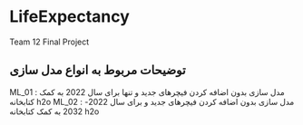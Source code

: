 # LifeExpectancy

Team 12 Final Project

## توضیحات مربوط به انواع مدل سازی

ML_01 : مدل سازی بدون اضافه کردن فیچرهای جدید و تنها برای سال 2022 به کمک کتابخانه h2o
ML_02 : مدل سازی بدون اضافه کردن فیچرهای جدید و برای سال 2022-2032 به کمک کتابخانه h2o
